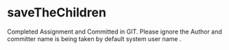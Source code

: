 # saveTheChildren
Completed Assignment and Committed in GIT.
Please ignore the Author and committer name is being taken by default system user name . 
